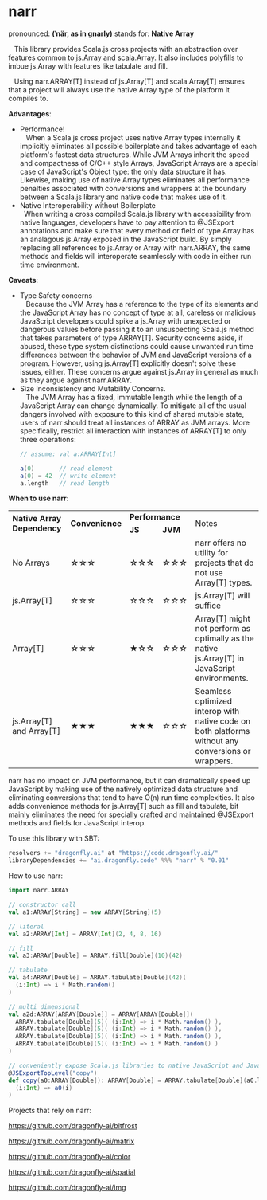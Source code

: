 # narr
pronounced: <b>(ˈnär, as in gnarly)</b> stands for: <b>Native Array</b><br />

&nbsp;&nbsp;&nbsp;This library provides Scala.js cross projects with an abstraction over features common to js.Array and scala.Array.  It also includes polyfills to imbue js.Array with features like tabulate and fill.

&nbsp;&nbsp;&nbsp;Using narr.ARRAY[T] instead of js.Array[T] and scala.Array[T] ensures that a project will always use the native Array type of the platform it compiles to.

<b>Advantages</b>:<br />
<ul>
<li>Performance!<br />&nbsp;&nbsp;&nbsp;When a Scala.js cross project uses native Array types internally it implicitly eliminates all possible boilerplate and takes advantage of each platform's fastest data structures.  While JVM Arrays inherit the speed and compactness of C/C++ style Arrays, JavaScript Arrays are a special case of JavaScript's Object type: the only data structure it has.  Likewise, making use of native Array types eliminates all performance penalties associated with conversions and wrappers at the boundary between a Scala.js library and native code that makes use of it.</li>
<li>Native Interoperability without Boilerplate<br />&nbsp;&nbsp;When writing a cross compiled Scala.js library with accessibility from native languages, developers have to pay attention to @JSExport annotations and make sure that every method or field of type Array has an analagous js.Array exposed in the JavaScript build.  By simply replacing all references to js.Array or Array with narr.ARRAY, the same methods and fields will interoperate seamlessly with code in either run time environment.</li>
</ul>

<b>Caveats</b>:
<ul>
<li>Type Safety concerns<br />&nbsp;&nbsp;&nbsp;Because the JVM Array has a reference to the type of its elements and the JavaScript Array has no concept of type at all, careless or malicious JavaScript developers could spike a js.Array with unexpected or dangerous values before passing it to an unsuspecting Scala.js method that takes parameters of type ARRAY[T].  Security concerns aside, if abused, these type system distinctions could cause unwanted run time differences between the behavior of JVM and JavaScript versions of a program.  However, using js.Array[T] explicitly doesn't solve these issues, either.  These concerns argue against js.Array in general as much as they argue against narr.ARRAY.
</li>
<li>Size Inconsistency and Mutability Concerns.<br />&nbsp;&nbsp;&nbsp;The JVM Array has a fixed, immutable length while the length of a JavaScript Array can change dynamically.  To mitigate all of the usual dangers involved with exposure to this kind of shared mutable state, users of narr should treat all instances of ARRAY as JVM arrays.  More specifically, restrict all interaction with instances of ARRAY[T] to only three operations:<br />

```scala
// assume: val a:ARRAY[Int]

a(0)       // read element
a(0) = 42  // write element
a.length   // read length
```
</li>
</ul>

<b>When to use narr</b>:
<table>
<tr>
    <td rowspan="2"><b>Native Array Dependency</b></td>    
    <td rowspan="2"><b>Convenience</b></td>
    <td colspan="2"><b>Performance</b></td>
    <td rowspan="2">Notes</td>
</tr>
<tr>
    <td><b>JS</b></td>
    <td><b>JVM</b></td>
</tr>
<tr>
    <td>No Arrays</td>
    <td>☆☆☆</td>
    <td>☆☆☆</td>
    <td>☆☆☆</td>
    <td>narr offers no utility for projects that do not use Array[T] types.</td>
</tr>
<tr>
    <td>js.Array[T]</td>
    <td>☆☆☆</td>
    <td>☆☆☆</td>
    <td>☆☆☆</td>
    <td>js.Array[T] will suffice</td>
</tr>
<tr>
    <td>Array[T]</td>
    <td>☆☆☆</td>
    <td>★☆☆</td>
    <td>☆☆☆</td>
    <td>Array[T] might not perform as optimally as the native js.Array[T] in JavaScript environments.</td>
</tr>
<tr>
    <td>js.Array[T] and Array[T]</td>
    <td>★★★</td>
    <td>★★★</td>
    <td>☆☆☆</td>
    <td>Seamless optimized interop with native code on both platforms without any conversions or wrappers.</td>
</tr>
</table>

narr has no impact on JVM performance, but it can dramatically speed up JavaScript by making use of the natively optimized data structure and eliminating conversions that tend to have O(n) run time complexities.  It also adds convenience methods for js.Array[T] such as fill and tabulate, bit mainly eliminates the need for specially crafted and maintained @JSExport methods and fields for JavaScript interop.

To use this library with SBT:

```scala
resolvers += "dragonfly.ai" at "https://code.dragonfly.ai/"
libraryDependencies += "ai.dragonfly.code" %%% "narr" % "0.01"
```

How to use narr:

```scala
import narr.ARRAY

// constructor call
val a1:ARRAY[String] = new ARRAY[String](5)

// literal
val a2:ARRAY[Int] = ARRAY[Int](2, 4, 8, 16)

// fill
val a3:ARRAY[Double] = ARRAY.fill[Double](10)(42)

// tabulate
val a4:ARRAY[Double] = ARRAY.tabulate[Double](42)(
  (i:Int) => i * Math.random()
)

// multi dimensional
val a2d:ARRAY[ARRAY[Double]] = ARRAY[ARRAY[Double]](
  ARRAY.tabulate[Double](5)( (i:Int) => i * Math.random() ),
  ARRAY.tabulate[Double](5)( (i:Int) => i * Math.random() ),
  ARRAY.tabulate[Double](5)( (i:Int) => i * Math.random() ),
  ARRAY.tabulate[Double](5)( (i:Int) => i * Math.random() )
)

// conveniently expose Scala.js libraries to native JavaScript and Java developers without any need for wrappers or conversions.
@JSExportTopLevel("copy")
def copy(a0:ARRAY[Double]): ARRAY[Double] = ARRAY.tabulate[Double](a0.length)(
  (i:Int) => a0(i)
)
```


Projects that rely on narr:

https://github.com/dragonfly-ai/bitfrost

https://github.com/dragonfly-ai/matrix

https://github.com/dragonfly-ai/color

https://github.com/dragonfly-ai/spatial

https://github.com/dragonfly-ai/img